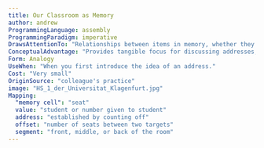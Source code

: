 ```yaml
---
title: Our Classroom as Memory
author: andrew
ProgrammingLanguage: assembly
ProgrammingParadigm: imperative
DrawsAttentionTo: "Relationships between items in memory, whether they are elements of an array, bytes in a single value, or different methods for allocating space."
ConceptualAdvantage: "Provides tangible focus for discussing addresses, offsets, and even byte ordering and segments."
Form: Analogy
UseWhen: "When you first introduce the idea of an address."
Cost: "Very small"
OriginSource: "colleague's practice"
image: "HS_1_der_Universitat_Klagenfurt.jpg"
Mapping:
  "memory cell": "seat"
  value: "student or number given to student"
  address: "established by counting off"
  offset: "number of seats between two targets"
  segment: "front, middle, or back of the room"
---
```


